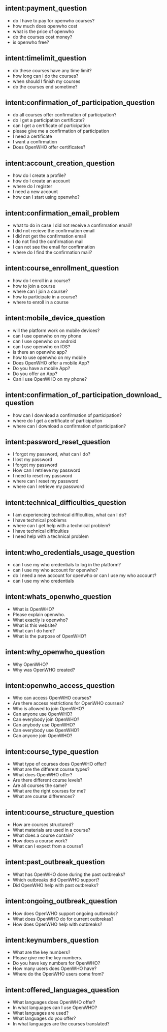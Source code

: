 ## intent:payment_question
- do I have to pay for openwho courses? 
- how much does openwho cost
- what is the price of openwho
- do the courses cost money?
- is openwho free? 

## intent:timelimit_question
- do these courses have any time limit? 
- how long can I do the courses? 
- when should I finish my courses
- do the courses end sometime? 

## intent:confirmation_of_participation_question
- do all courses offer confirmation of participation? 
- do I get a participation certificate? 
- can I get a certificate of participation
- please give me a confirmation of participation
- I need a certificate
- I want a confirmation
- Does OpenWHO offer certificates? 

## intent:account_creation_question
- how do I create a profile? 
- how do I create an account
- where do I register 
- I need a new account
- how can I start using openwho?

## intent:confirmation_email_problem
- what to do in case I did not receive a confirmation email? 
- I did not recieve the confirmation email
- I did not get the confirmation email
- I do not find the confirmation mail 
- I can not see the email for confirmation
- where do I find the confirmation mail?

## intent:course_enrollment_question
- how do I enroll in a course?
- how to join a course
- where can I join a course?
- how to participate in a course?
- where to enroll in a course

## intent:mobile_device_question
- will the platform work on mobile devices?
- can I use openwho on my phone
- can I use openwho on android
- can I use openwho on IOS?
- is there an openwho app? 
- how to use openwho on my mobile
- Does OpenWHO offer a mobile App? 
- Do you have a mobile App? 
- Do you offer an App? 
- Can I use OpenWHO on my phone? 

## intent:confirmation_of_participation_download_question
- how can I download a confirmation of participation?
- where do I get a certificate of participation
- where can I download a confirmation of participation? 

## intent:password_reset_question
- I forgot my password, what can I do? 
- I lost my password
- I forgot my password
- How can I retrieve my password
- I need to reset my password
- where can I reset my password
- where can I retrieve my password

## intent:technical_difficulties_question
- I am experiencing technical difficulties, what can I do? 
- I have technical problems
- where can I get help with a technical problem? 
- I have technical difficulties
- I need help with a technical problem

## intent:who_credentials_usage_question
- can I use my who credentials to log in the platform? 
- can I use my who account for openwho? 
- do I need a new account for openwho or can I use my who account? 
- can I use my who credentials

## intent:whats_openwho_question
- What is OpenWHO?
- Please explain openwho.
- What exactly is openwho? 
- What is this website? 
- What can I do here? 
- What is the purpose of OpenWHO? 

## intent:why_openwho_question
- Why OpenWHO? 
- Why was OpenWHO created? 

## intent:openwho_access_question
- Who can access OpenWHO courses?
- Are there access restrictions for OpenWHO courses?
- Who is allowed to join OpenWHO? 
- Can anyone use OpenWHO? 
- Can everybody join OpenWHO? 
- Can anybody use OpenWHO? 
- Can everybody use OpenWHO? 
- Can anyone join OpenWHO? 

## intent:course_type_question
- What type of courses does OpenWHO offer?
- What are the different course types? 
- What does OpenWHO offer? 
- Are there different course levels? 
- Are all courses the same? 
- What are the right courses for me? 
- What are course differences? 

## intent:course_structure_question
- How are courses structured?
- What materials are used in a course?
- What does a course contain? 
- How does a course work? 
- What can I expect from a course? 

## intent:past_outbreak_question
- What has OpenWHO done during the past outbreaks? 
- Which outbreaks did OpenWHO support? 
- Did OpenWHO help with past outbreaks? 

## intent:ongoing_outbreak_question
- How does OpenWHO support ongoing outbreaks?
- What does OpenWHO do for current outbrekas?
- How does OpenWHO help with outbreaks? 

## intent:keynumbers_question
- What are the key numbers?
- Please give me the key numbers.
- Do you have key numbers for OpenWHO? 
- How many users does OpenWHO have? 
- Where do the OpenWHO users come from? 

## intent:offered_languages_question
- What languages does OpenWHO offer? 
- In what languages can I use OpenWHO? 
- What languages are used? 
- What languages do you offer? 
- In what languages are the courses translated? 